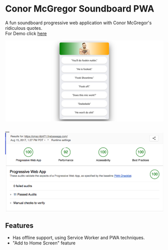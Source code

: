 # Conor McGregor Soundboard PWA
A fun soundboard progressive web application with Conor McGregor's ridiculous quotes.<br>
For Demo click [here](https://cmac-51927.firebaseapp.com/)

![alt text](imgs/cmac.png "CMac PWA Screenshot")
<br><br>__
![alt text](imgs/lighthouse.png "CMac PWA Lighthouse report")


## Features
* Has offline support, using Service Worker and PWA techniques.
* "Add to Home Screen" feature